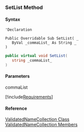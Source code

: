 ﻿### SetList Method

#### Syntax

```vbnet
'Declaration

Public Overridable Sub SetList( _
   ByVal _commaList_ As String _
) 
```

```csharp
public virtual void SetList( 
   string _commaList_
)
```

#### Parameters

commaList

[!include[Requirements](../partials/requirements.md)]



#### Reference

[ValidatedNameCollection Class](fcSDK~FChoice.Foundation.ValidatedNameCollection.md)  
[ValidatedNameCollection Members](fcSDK~FChoice.Foundation.ValidatedNameCollection_members.md)
